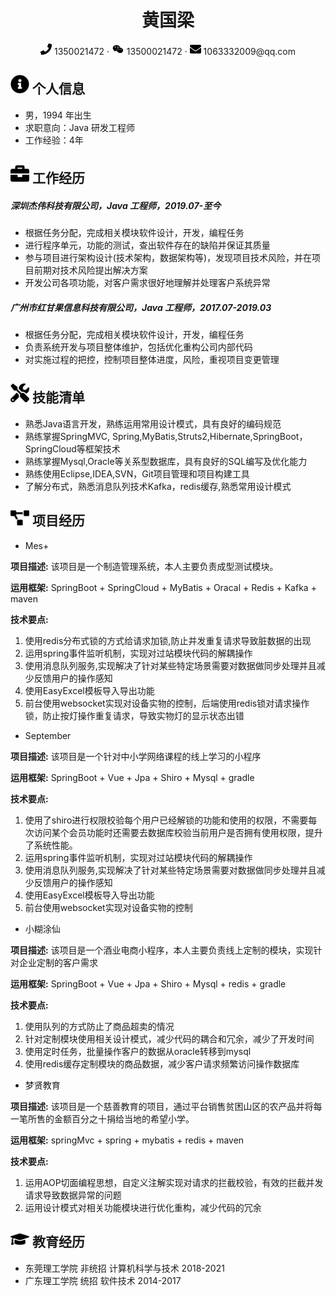  <center>
     <h1>黄国梁</h1>
     <div>
         <span>
             <img src="assets/phone-solid.svg" width="18px">
             1350021472
         </span>
         ·
         <span>
             <img src="assets/wechat.svg" width="20px">
           13500021472
         </span>
         ·
         <span>
             <img src="assets/envelope-solid.svg" width="18px">
             1063332009@qq.com
         </span>
     </div>
 </center>


 ## <img src="assets/info-circle-solid.svg" width="30px"> 个人信息 

 - 男，1994 年出生
 - 求职意向：Java 研发工程师
 - 工作经验：4年

## <img src="assets/briefcase-solid.svg" width="30px"> 工作经历

##### 深圳杰伟科技有限公司，Java 工程师，2019.07-至今 

* 根据任务分配，完成相关模块软件设计，开发，编程任务
* 进行程序单元，功能的测试，查出软件存在的缺陷并保证其质量
* 参与项目进行架构设计(技术架构，数据架构等)，发现项目技术风险，并在项目前期对技术风险提出解决方案
* 开发公司各项功能，对客户需求很好地理解并处理客户系统异常

##### 广州市红甘果信息科技有限公司，Java 工程师，2017.07-2019.03 

* 根据任务分配，完成相关模块软件设计，开发，编程任务
* 负责系统开发与项目整体维护，包括优化重构公司内部代码
* 对实施过程的把控，控制项目整体进度，风险，重视项目变更管理

## <img src="assets/tools-solid.svg" width="30px"> 技能清单

- 熟悉Java语言开发，熟练运用常用设计模式，具有良好的编码规范
- 熟练掌握SpringMVC, Spring,MyBatis,Struts2,Hibernate,SpringBoot，SpringCloud等框架技术
- 熟练掌握Mysql,Oracle等关系型数据库，具有良好的SQL编写及优化能力
- 熟练使用Eclipse,IDEA,SVN，Git项目管理和项目构建工具
- 了解分布式，熟悉消息队列技术Kafka，redis缓存,熟悉常用设计模式

## <img src="assets/project-diagram-solid.svg" width="30px"> 项目经历
- Mes+

 **项目描述:** 该项目是一个制造管理系统，本人主要负责成型测试模块。
 
 **运用框架:**  SpringBoot + SpringCloud + MyBatis + Oracal + Redis + Kafka + maven
 
 **技术要点:** 
  1. 使用redis分布式锁的方式给请求加锁,防止并发重复请求导致脏数据的出现
  2. 运用spring事件监听机制，实现对过站模块代码的解耦操作
  3. 使用消息队列服务,实现解决了针对某些特定场景需要对数据做同步处理并且减少反馈用户的操作感知
  4. 使用EasyExcel模板导入导出功能
  5. 前台使用websocket实现对设备实物的控制，后端使用redis锁对请求操作锁，防止按灯操作重复请求，导致实物灯的显示状态出错

- September

**项目描述:** 该项目是一个针对中小学网络课程的线上学习的小程序

**运用框架:** SpringBoot + Vue + Jpa + Shiro + Mysql + gradle

**技术要点:** 
  1. 使用了shiro进行权限校验每个用户已经解锁的功能和使用的权限，不需要每次访问某个会员功能时还需要去数据库校验当前用户是否拥有使用权限，提升了系统性能。
  2. 运用spring事件监听机制，实现对过站模块代码的解耦操作
  3. 使用消息队列服务,实现解决了针对某些特定场景需要对数据做同步处理并且减少反馈用户的操作感知
  4. 使用EasyExcel模板导入导出功能
  5. 前台使用websocket实现对设备实物的控制

- 小糊涂仙

**项目描述:** 该项目是一个酒业电商小程序，本人主要负责线上定制的模块，实现针对企业定制的客户需求

**运用框架:** SpringBoot + Vue + Jpa + Shiro + Mysql + redis + gradle

**技术要点:** 
  1. 使用队列的方式防止了商品超卖的情况
  2. 针对定制模块使用相关设计模式，减少代码的耦合和冗余，减少了开发时间
  3. 使用定时任务，批量操作客户的数据从oracle转移到mysql
  4. 使用redis缓存定制模块的商品数据，减少客户请求频繁访问操作数据库

- 梦贤教育

**项目描述:** 该项目是一个慈善教育的项目，通过平台销售贫困山区的农产品并将每一笔所售的金额百分之十捐给当地的希望小学。

**运用框架:** springMvc + spring + mybatis + redis + maven

**技术要点:** 
  1. 运用AOP切面编程思想，自定义注解实现对请求的拦截校验，有效的拦截并发请求导致数据异常的问题
  2. 运用设计模式对相关功能模块进行优化重构，减少代码的冗余
  
## <img src="assets/graduation-cap-solid.svg" width="30px"> 教育经历

* 东莞理工学院	非统招	计算机科学与技术	2018-2021
* 广东理工学院    统招        软件技术                   2014-2017

